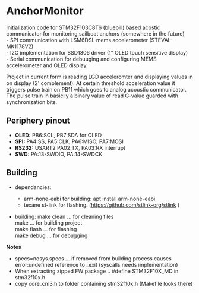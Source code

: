 # AnchorMonitor #




Initialization code for STM32F103C8T6 (bluepill) based acostic communicator for monitoring sailboat anchors (somewhere in the future)   
    - SPI communication with LSM6DSL mems accelerometer (STEVAL-MK1178V2)  
    - I2C implementation for SSD1306 driver (1" OLED touch sensitive display)  
    - Serial communication for debuuging and configuring MEMS accelerometer and OLED display.  

Project in current form is reading LGD acceleromter and displaying values in on display (2' complement).
At certain threshold acceleration value it triggers pulse train on PB11 which goes to analog acoustic communicator.
The pulse train in basiclly a binary value of read G-value guarded with synchronization bits. 


## Periphery pinout ##
- **OLED:**    PB6:SCL, PB7:SDA for OLED 
- **SPI:**     PA4:SS,  PA5:CLK, PA6:MISO, PA7:MOSI 
- **RS232:**   USART2 PA02:TX, PA03:RX interrupt  
- **SWD:**     PA:13-SWDIO, PA:14-SWDCK    



## Building ## 

- dependancies: 
    - arm-none-eabi for building: apt install arm-none-eabi  
    - texane st-link for flashing. (https://github.com/stlink-org/stlink )  


- building:
    make clean ... for cleaning files  
    make       ... for building project  
    make flash ... for flashing  
    make debug ... for debugging   



**Notes**
- specs=nosys.specs ... if removed from building process causes error:undefined reference to _exit (syscalls needs implementation)  
- When extracting zipped FW package ..  #define STM32F10X_MD in stm32f10x.h  
- copy core_cm3.h to folder containing stm32f10x.h  (Makefile looks there)  




